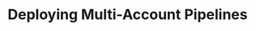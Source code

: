 # Deploying Multi-Account Pipelines

<!-- Placeholder for future content for Pipelines v2 -->


<!-- ##DOCS-SOURCER-START
{
  "sourcePlugin": "local-copier",
  "hash": "8d7846e6a816598bb7ec29635bad7d41"
}
##DOCS-SOURCER-END -->

